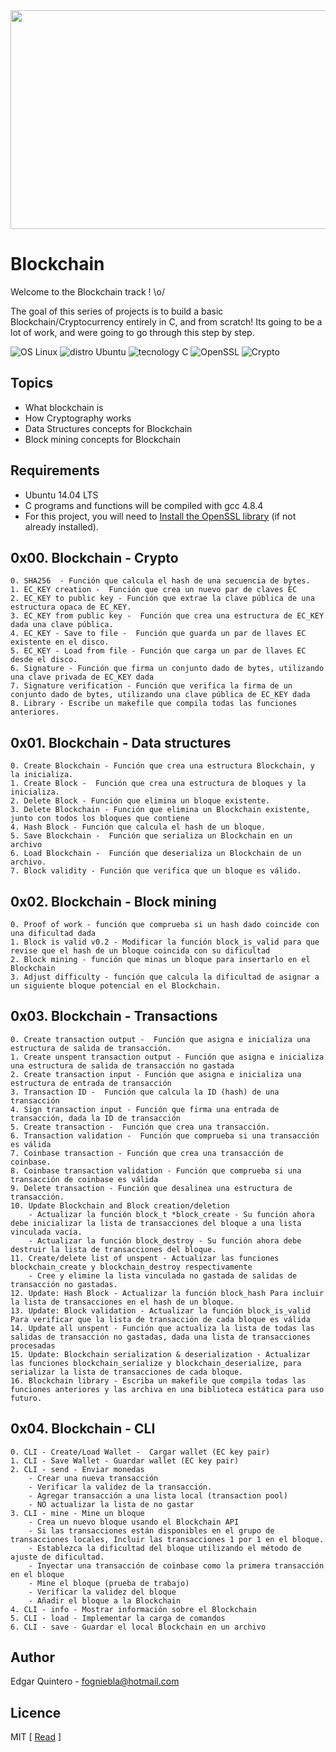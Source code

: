 <div align="center">
  <img width="600" height="350" src="https://live.staticflickr.com/1813/44050240512_1c763d73e2_b.jpg">
</div>

# Blockchain
Welcome to the Blockchain track ! \o/

The goal of this series of projects is to build a basic Blockchain/Cryptocurrency
entirely in C, and from scratch! Its going to be a lot of work, and were going to
go through this step by step.

![OS Linux](https://img.shields.io/badge/OS-Linux-blue.svg)
![distro Ubuntu](https://img.shields.io/badge/distro-Ubuntu-orange.svg)
![tecnology C](https://img.shields.io/badge/technology-C-green.svg)
![OpenSSL](https://img.shields.io/badge/toolkit-OpenSSL-brown.svg)
![Crypto](https://img.shields.io/badge/discipline-Crypto-yellow.svg)

## Topics
- What blockchain is
- How Cryptography works
- Data Structures concepts for Blockchain
- Block mining concepts for Blockchain

## Requirements
- Ubuntu 14.04 LTS
- C programs and functions will be compiled with gcc 4.8.4
- For this project, you will need to [Install the OpenSSL library](https://help.ubuntu.com/community/OpenSSL#Practical_OpenSSL_Usage) (if not already
  installed).


## 0x00. Blockchain - Crypto
	0. SHA256  - Función que calcula el hash de una secuencia de bytes.
	1. EC_KEY creation -  Función que crea un nuevo par de claves EC
	2. EC_KEY to public key - Función que extrae la clave pública de una estructura opaca de EC_KEY.
	3. EC_KEY from public key -  Función que crea una estructura de EC_KEY dada una clave pública.
	4. EC_KEY - Save to file -  Función que guarda un par de llaves EC existente en el disco.
	5. EC_KEY - Load from file - Función que carga un par de llaves EC desde el disco.
	6. Signature - Función que firma un conjunto dado de bytes, utilizando una clave privada de EC_KEY dada
	7. Signature verification - Función que verifica la firma de un conjunto dado de bytes, utilizando una clave pública de EC_KEY dada
	8. Library - Escribe un makefile que compila todas las funciones anteriores.

## 0x01. Blockchain - Data structures
	0. Create Blockchain - Función que crea una estructura Blockchain, y la inicializa.
	1. Create Block -  Función que crea una estructura de bloques y la inicializa.
	2. Delete Block - Función que elimina un bloque existente.
	3. Delete Blockchain - Función que elimina un Blockchain existente, junto con todos los bloques que contiene
	4. Hash Block - Función que calcula el hash de un bloque.
	5. Save Blockchain -  Función que serializa un Blockchain en un archivo
	6. Load Blockchain -  Función que deserializa un Blockchain de un archivo.
	7. Block validity - Función que verifica que un bloque es válido.

## 0x02. Blockchain - Block mining
	0. Proof of work - función que comprueba si un hash dado coincide con una dificultad dada
	1. Block is valid v0.2 - Modificar la función block_is_valid para que revise que el hash de un bloque coincida con su dificultad
	2. Block mining - función que minas un bloque para insertarlo en el Blockchain
	3. Adjust difficulty - función que calcula la dificultad de asignar a un siguiente bloque potencial en el Blockchain.

## 0x03. Blockchain - Transactions
	0. Create transaction output -  Función que asigna e inicializa una estructura de salida de transacción.
	1. Create unspent transaction output - Función que asigna e inicializa una estructura de salida de transacción no gastada
	2. Create transaction input - Función que asigna e inicializa una estructura de entrada de transacción
	3. Transaction ID -  Función que calcula la ID (hash) de una transacción
	4. Sign transaction input - Función que firma una entrada de transacción, dada la ID de transacción 
	5. Create transaction -  Función que crea una transacción.
	6. Transaction validation -  Función que comprueba si una transacción es válida
	7. Coinbase transaction - Función que crea una transacción de coinbase.
	8. Coinbase transaction validation - Función que comprueba si una transacción de coinbase es válida
	9. Delete transaction - Función que desalinea una estructura de transacción.
	10. Update Blockchain and Block creation/deletion 
		- Actualizar la función block_t *block_create - Su función ahora debe inicializar la lista de transacciones del bloque a una lista vinculada vacía.
		- Actualizar la función block_destroy - Su función ahora debe destruir la lista de transacciones del bloque.
	11. Create/delete list of unspent - Actualizar las funciones blockchain_create y blockchain_destroy respectivamente 
		- Cree y elimine la lista vinculada no gastada de salidas de transacción no gastadas.
	12. Update: Hash Block - Actualizar la función block_hash Para incluir la lista de transacciones en el hash de un bloque.
	13. Update: Block validation - Actualizar la función block_is_valid Para verificar que la lista de transacción de cada bloque es válida
	14. Update all unspent - Función que actualiza la lista de todas las salidas de transacción no gastadas, dada una lista de transacciones procesadas
	15. Update: Blockchain serialization & deserialization - Actualizar las funciones blockchain_serialize y blockchain_deserialize, para serializar la lista de transacciones de cada bloque.
	16. Blockchain library - Escriba un makefile que compila todas las funciones anteriores y las archiva en una biblioteca estática para uso futuro.

## 0x04. Blockchain - CLI
	0. CLI - Create/Load Wallet -  Cargar wallet (EC key pair)
	1. CLI - Save Wallet - Guardar wallet (EC key pair)
	2. CLI - send - Enviar monedas 
		- Crear una nueva transacción
		- Verificar la validez de la transacción.
		- Agregar transacción a una lista local (transaction pool)
		- NO actualizar la lista de no gastar
	3. CLI - mine - Mine un bloque
		- Crea un nuevo bloque usando el Blockchain API
		- Si las transacciones están disponibles en el grupo de transacciones locales, Incluir las transacciones 1 por 1 en el bloque.
		- Establezca la dificultad del bloque utilizando el método de ajuste de dificultad.
		- Inyectar una transacción de coinbase como la primera transacción en el bloque
		- Mine el bloque (prueba de trabajo)
		- Verificar la validez del bloque
		- Añadir el bloque a la Blockchain
	4. CLI - info - Mostrar información sobre el Blockchain
	5. CLI - load - Implementar la carga de comandos
	6. CLI - save - Guardar el local Blockchain en un archivo

## Author
Edgar Quintero - <fogniebla@hotmail.com>  

## Licence
MIT 
\[ [Read](LICENSE) \]
